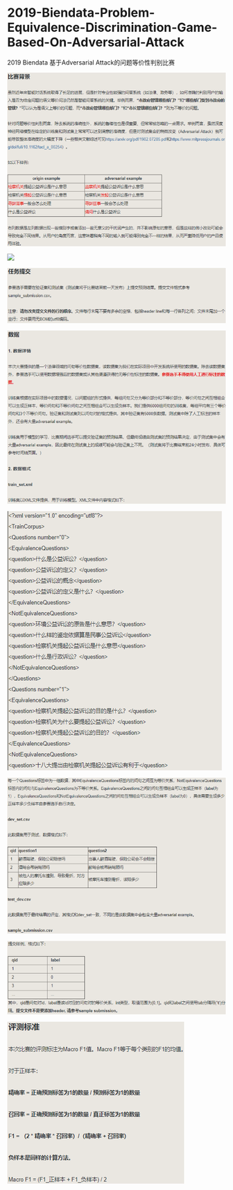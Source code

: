 # 2019-Biendata-Problem-Equivalence-Discrimination-Game-Based-On-Adversarial-Attack
2019 Biendata 基于Adversarial Attack的问题等价性判别比赛

![](images/rule_0.png)

![](images/rule_1.png)

![](images/rule_2.png)

![](images/rule_3.png)

![](images/rule_4.png)

![](images/rule_5.png)

![](images/rule_6.png)

![](images/rule_7.png)